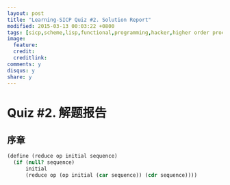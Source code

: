 ```yaml
---
layout: post
title: "Learning-SICP Quiz #2. Solution Report"
modified: 2015-03-13 00:03:22 +0800
tags: [sicp,scheme,lisp,functional,programming,hacker,higher order procedure,高阶函数,函数式编程]
image:
  feature: 
  credit: 
  creditlink: 
comments: y
disqus: y
share: y
---
```


# Quiz #2. 解题报告

## 序章



```scheme
(define (reduce op initial sequence)
  (if (null? sequence)
      initial
      (reduce op (op initial (car sequence)) (cdr sequence))))
```
